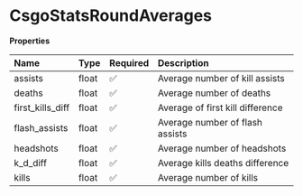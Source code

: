 # CsgoStatsRoundAverages

**Properties**

| Name             | Type  | Required | Description                      |
| :--------------- | :---- | :------- | :------------------------------- |
| assists          | float | ✅       | Average number of kill assists   |
| deaths           | float | ✅       | Average number of deaths         |
| first_kills_diff | float | ✅       | Average of first kill difference |
| flash_assists    | float | ✅       | Average number of flash assists  |
| headshots        | float | ✅       | Average number of headshots      |
| k_d_diff         | float | ✅       | Average kills deaths difference  |
| kills            | float | ✅       | Average number of kills          |

<!-- This file was generated by liblab | https://liblab.com/ -->
